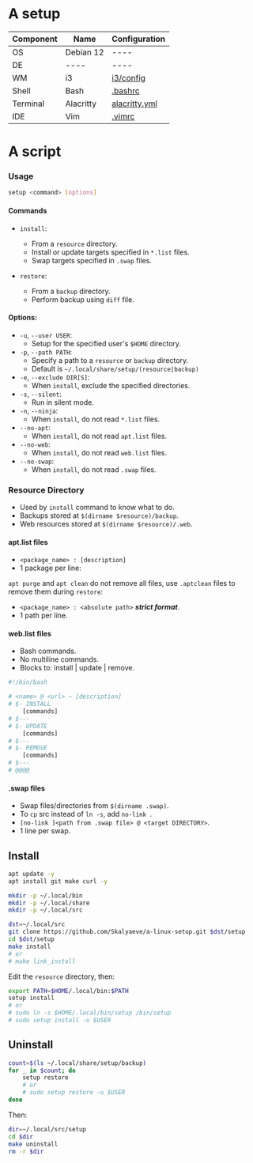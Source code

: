 # A setup
| Component | Name | Configuration |
|-|-|-|
| OS | Debian 12 | ---- |
| DE | ---- | ---- |
| WM | i3 |  [i3/config](https://github.com/Skalyaeve/a-setup/blob/main/resource/ui/gui/i3/config)  |
| Shell | Bash |  [.bashrc](https://github.com/Skalyaeve/a-setup/blob/main/resource/ui/terminal/bash/.bashrc)  |
| Terminal | Alacritty |  [alacritty.yml](https://github.com/Skalyaeve/a-setup/blob/main/resource/ui/terminal/alacritty/alacritty.yml)  |
| IDE | Vim | [.vimrc](https://github.com/Skalyaeve/a-setup/blob/main/resource/ui/ide/vim/.vimrc) |


# A script
### Usage
```sh
setup <command> [options]
```

#### Commands
- `install`:
    * From a `resource` directory.
    * Install or update targets specified in `*.list` files.
    * Swap targets specified in `.swap` files.

- `restore`:
    * From a `backup` directory.
    * Perform backup using `diff` file.

#### Options:
- `-u`, `--user USER`:
    * Setup for the specified user's `$HOME` directory.
- `-p`, `--path PATH`:
    * Specify a path to a `resource` or `backup` directory.
    * Default is `~/.local/share/setup/(resource|backup)`
- `-e`, `--exclude DIR[S]`:
    * When `install`, exclude the specified directories.
- `-s`, `--silent`:
    * Run in silent mode.
- `-n`, `--ninja`:
    * When `install`, do not read `*.list` files.
- `--no-apt`:
    * When `install`, do not read `apt.list` files.
- `--no-web`:
    * When `install`, do not read `web.list` files.
- `--no-swap`:
    * When `install`, do not read `.swap` files.


### Resource Directory
- Used by `install` command to know what to do.
- Backups stored at `$(dirname $resource)/backup`.
- Web resources stored at `$(dirname $resource)/.web`.

#### apt.list files
- `<package_name> : [description]`
- 1 package per line:

`apt purge` and `apt clean` do not remove all files, use `.aptclean` files to remove them during `restore`:
- `<package_name> : <absolute path>` ***strict format***.
- 1 path per line.

#### web.list files
- Bash commands.
- No multiline commands.
- Blocks to: install | update | remove.
```sh
#!/bin/bash

# <name> @ <url> ~ [description]
# $- INSTALL
    [commands]
# $---
# $- UPDATE
    [commands]
# $---
# $- REMOVE
    [commands]
# $---
# @@@@
```

#### .swap files
- Swap files/directories from `$(dirname .swap)`.
- To `cp` src instead of `ln -s`, add `no-link `.
- `[no-link ]<path from .swap file> @ <target DIRECTORY>`.
- 1 line per swap.

## Install
```sh
apt update -y
apt install git make curl -y

mkdir -p ~/.local/bin
mkdir -p ~/.local/share
mkdir -p ~/.local/src

dst=~/.local/src
git clone https://github.com/Skalyaeve/a-linux-setup.git $dst/setup
cd $dst/setup
make install
# or
# make link_install
```
Edit the `resource` directory, then:
```sh
export PATH=$HOME/.local/bin:$PATH
setup install
# or
# sudo ln -s $HOME/.local/bin/setup /bin/setup
# sudo setup install -u $USER
```

## Uninstall
```sh
count=$(ls ~/.local/share/setup/backup)
for _ in $count; do
    setup restore
    # or
    # sudo setup restore -u $USER
done
```
Then:
```sh
dir=~/.local/src/setup
cd $dir
make uninstall
rm -r $dir
```
